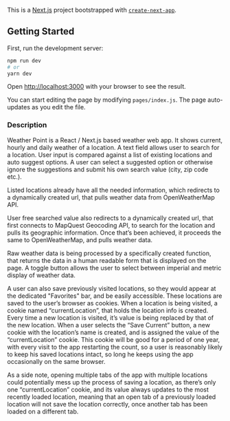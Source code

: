 This is a [Next.js](https://nextjs.org/) project bootstrapped with [`create-next-app`](https://github.com/vercel/next.js/tree/canary/packages/create-next-app).

## Getting Started

First, run the development server:

```bash
npm run dev
# or
yarn dev
```

Open [http://localhost:3000](http://localhost:3000) with your browser to see the result.

You can start editing the page by modifying `pages/index.js`. The page auto-updates as you edit the file.


### Description
Weather Point is a React / Next.js based weather web app. It shows current, hourly and daily weather of a location.
A text field allows user to search for a location. User input is compared against a list of existing locations and auto suggest options.
A user can select a suggested option or otherwise ignore the suggestions and submit his own search value (city, zip code etc.).

Listed locations already have all the needed information, which redirects to a dynamically created url,
that pulls weather data from OpenWeatherMap API.

User free searched value also redirects to a dynamically created url, that first connects to MapQuest Geocoding API,
to search for the location and pulls its geographic information. Once that’s been achieved,
it proceeds the same to OpenWeatherMap, and pulls weather data.

Raw weather data is being processed by a specifically created function, that returns the data in a human readable form that is displayed on the page.
A toggle button allows the user to select between imperial and metric display of weather data.

A user can also save previously visited locations, so they would appear at the dedicated "Favorites" bar, and be easily accessible.
These locations are saved to the user’s browser as cookies. When a location is being visited, a cookie named “currentLocation”,
that holds the location info is created. Every time a new location is visited, it’s value is being replaced by that of the new location.
When a user selects the “Save Current” button, a new cookie with the location’s name is created,
and is assigned the value of the “currentLocation” cookie. This cookie will be good for a period of one year,
with every visit to the app restarting the count, so a user is reasonably likely to keep his saved locations intact,
so long he keeps using the app occasionally on the same browser.

As a side note, opening multiple tabs of the app with multiple locations could potentially mess up the process
of saving a location, as there’s only one “currentLocation” cookie, and its value always updates to the
most recently loaded location, meaning that an open tab of a previously loaded location will not save the location correctly,
once another tab has been loaded on a different tab.
